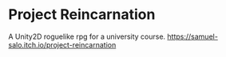 # Project Reincarnation

A Unity2D roguelike rpg for a university course. 
https://samuel-salo.itch.io/project-reincarnation
